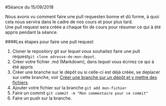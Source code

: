 #Séance du 15/09/2018

Nous avons vu comment faire une pull requesten bonne et dû forme, à quoi cela nous servira dans le cadre de nos cours et pour plus tard.<br>
Une pull request sera créée a chaque fin de cours pour résumer ce qui à été appris pendant la séance. 


####Les étapes pour faire une pull request
1. Cloner le repository git sur lequel vous souhaitez faire une pull request`git clone adresse-de-mon-depot`. 
2. Créer votre fichier .md (Markdown), dans lequel vous écrirez ce qui à été appris
3. Créer une branche sur le dépôt ou si celle-ci est déjà créée, se deplacer sur cette branche, voir [Créer une branche sur un dépôt et y mettre des fichiers](https://github.com/CIASIE-2018/TIL/blob/master/Programmation%20Web%20Serveur/CreerUneBranche.md)
4. Ajouter votre fichier sur la branche `git add mon-fichier`
5. Faire un commit `git commit -m "Mon commentaire pour ce commit"`
6. Faire un push sur la branche.


